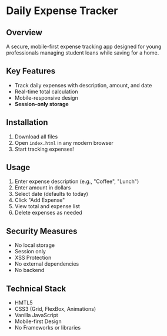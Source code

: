 # Daily Expense Tracker

## Overview

A secure, mobile-first expense tracking app designed for young professionals managing student loans while saving for a home.

## Key Features

- Track daily expenses with description, amount, and date
- Real-time total calculation
- Mobile-responsive design
- **Session-only storage**

## Installation

1. Download all files
2. Open `index.html` in any modern browser
3. Start tracking expenses!

## Usage

1. Enter expense description (e.g., "Coffee", "Lunch")
2. Enter amount in dollars
3. Select date (defaults to today)
4. Click "Add Expense"
5. View total and expense list
6. Delete expenses as needed

## Security Measures

- No local storage
- Session only
- XSS Protection
- No external dependencies
- No backend

## Technical Stack

- HMTL5
- CSS3 (Grid, FlexBox, Animations)
- Vanilla JavaScript
- Mobile-first Design
- No Frameworks or libraries
